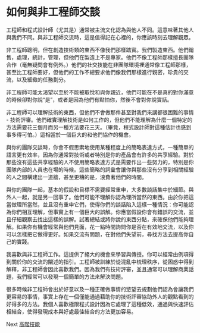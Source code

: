 # 如何與非工程師交談
[//]: # (Version:1.0.0)
工程師和程式設計師（尤其是）通常被主流文化認為與他人不同。這意味著其他人與我們不同。與非工程師交流時，這是值得記在心裡的，你應該時刻去理解觀眾。

非工程師聰明，但在創造技術類的東西不像我們那樣踏實。我們製造東西。他們銷售，處理，統計，管理，但他們在製造上不是專家。他們不像工程師那樣擅長團隊合作（毫無疑問會有例外。）他們的社交技能在非團隊環境裡通常像工程師那樣，甚至比工程師要好，但他們的工作不總要求他們像我們那樣進行親密，珍貴的交流，以及細緻的任務劃分。

非工程師可能太渴望以至於不能被取悅和與你親近，他們可能在不是真的對你滿意的時候卻對你說“是”，或者是因為他們有點怕你，然後不會對你說實話。

非工程師可以理解技術的東西，但他們不會做那件甚至對我們來講都很困難的事情 - 技術評審。他們確實理解技術是如何工作的，但他們不能理解為什麼一個特定的方法需要花三個月而另一種方法要花三天。（畢竟，程式設計師對這種估計也感到事多得可怕。）這相當於一個巨大的和他們協作的機會。

與你的團隊交談時，你會不假思索地使用某種程度上的簡略表達方式，一種簡單的語言更有效率，因為你通常對技術或者特別是你的產品會有許多的共享經驗。對於那些沒有這些共享經驗的人不使用簡略表達方式是需要作出一些努力的，特別是你團隊內部的人員也在場的時候。這些簡略的詞彙會讓你與那些沒有分享到相關經驗的人之間構建出一道牆，甚至更糟的是，浪費著他們的時間。

與你的團隊一起，基本的假設和目標不需要經常重申，大多數談話集中於細節。與外人一起，就是另一回事了。他們可能不理解你認為理所當然的東西。由於你把這當做理所當然，並且沒有重申它們，使得你們的談話陷入這樣一種情況：你可能認為你們相互理解，但事實上有一個巨大的誤解。你應當假設你會有錯誤的交流，並且仔細觀察去找出這樣的誤解。試著總結或將你說的東西分點，來確保他們能夠理解。如果你有機會經常與他們見面，花一點時間詢問你是否在有效地交流，以及你可以怎樣把它做得更好。如果交流有問題，在對他們失望前，尋找方法去提高你自己的實踐。

我喜歡與非工程師工作。這提供了絕大的機會來學習與傳授。你可以經常由例項得到關於你的交流的闡述的指引。工程師被訓練於從混亂中梳理秩序，從困惑中得到解釋，非工程師會因此喜歡我們。因為我們有技術評審，並且通常可以理解商業話題，我們經常可以發現一個簡單的方法來解決問題。

很多時候非工程師會出於好意以及一種正確做事情的慾望去規劃他們認為會讓我們更容易的事情，事實上存在一個僅能通過藉助你的技術評審協助外人的觀點看到的好得多的方法。我個人喜歡極限程式設計因為它處理了這種低效，通過與快速評估相結合，使得發現成本與好處最佳結合的方法更加容易。

Next [高階技能](../../3-Advanced)
